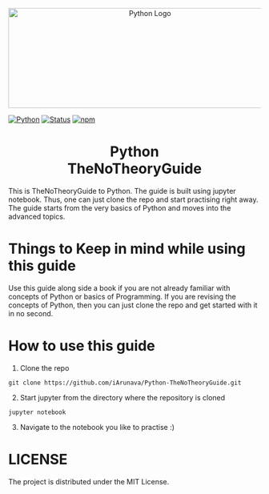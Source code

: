 <p align="center">
  <a href="#">
  <img src="https://user-images.githubusercontent.com/26242097/35469104-f41f26d0-0353-11e8-99b0-bec803667ab3.png" alt="Python Logo" width="550" height="200" />
  </a>
</p>

[![Python](https://img.shields.io/badge/PYTHON-3.6-blue.svg?style=for-the-badge)]()
[![Status](https://img.shields.io/badge/status-maintained-brightgreen.svg?style=for-the-badge)]()
[![npm](https://img.shields.io/npm/l/express.svg?style=for-the-badge)]()

<h1 align="center"> Python<br/>TheNoTheoryGuide </h1>

This is TheNoTheoryGuide to Python.
The guide is built using jupyter notebook. Thus, one can just clone the repo and start practising right away.
The guide starts from the very basics of Python and moves into the advanced topics.

# Things to Keep in mind while using this guide
Use this guide along side a book if you are not already familiar with concepts of Python or basics of Programming.
If you are revising the concepts of Python, then you can just clone the repo and get started with it in no second.

# How to use this guide
1) Clone the repo
```
git clone https://github.com/iArunava/Python-TheNoTheoryGuide.git
```
2) Start jupyter from the directory where the repository is cloned
```
jupyter notebook
```

3) Navigate to the notebook you like to practise :)

# LICENSE
The project is distributed under the MIT License.
